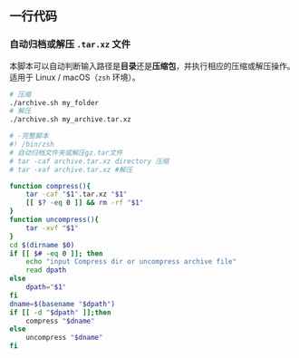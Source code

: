 ## 一行代码

### 自动归档或解压 `.tar.xz` 文件

本脚本可以自动判断输入路径是**目录**还是**压缩包**，并执行相应的压缩或解压操作。  
适用于 Linux / macOS（`zsh` 环境）。
```bash
# 压缩
./archive.sh my_folder
# 解压
./archive.sh my_archive.tar.xz

# -完整脚本
#! /bin/zsh
# 自动归档文件夹或解压gz.tar文件
# tar -caf archive.tar.xz directory 压缩
# tar -xaf archive.tar.xz #解压

function compress(){
	tar -caf "$1".tar.xz "$1"
	[[ $? -eq 0 ]] && rm -rf "$1"
}
function uncompress(){
	tar -xvf "$1"
}
cd $(dirname $0)
if [[ $# -eq 0 ]]; then
	echo "input Compress dir or uncompress archive file"
	read dpath
else
	dpath="$1"
fi
dname=$(basename "$dpath")
if [[ -d "$dpath" ]];then
	compress "$dname"
else
	uncompress "$dname"
fi
```
<!--stackedit_data:
eyJoaXN0b3J5IjpbLTMzMzAxNjIyMF19
-->